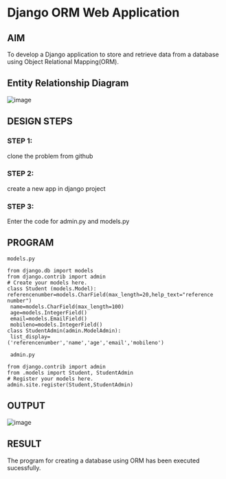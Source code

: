 # Django ORM Web Application

## AIM
To develop a Django application to store and retrieve data from a database using Object Relational Mapping(ORM).

## Entity Relationship Diagram
![image](https://github.com/SAIDARSHINI27072005/django-orm-app/assets/147474227/e3c6fa1b-ae67-4ddf-9de7-41cbd6e9b53c)


## DESIGN STEPS

### STEP 1:
clone the problem from github
### STEP 2:
create a new app in django project
### STEP 3:
Enter the code for admin.py and models.py

## PROGRAM
```
models.py

from django.db import models
from django.contrib import admin
# Create your models here.
class Student (models.Model):
referencenumber=models.CharField(max_length=20,help_text="reference 
number")
 name=models.CharField(max_length=100)
 age=models.IntegerField()
 email=models.EmailField()
 mobileno=models.IntegerField()
class StudentAdmin(admin.ModelAdmin):
 list_display=
('referencenumber','name','age','email','mobileno')

 admin.py

from django.contrib import admin
from .models import Student, StudentAdmin
# Register your models here.
admin.site.register(Student,StudentAdmin)
```


## OUTPUT

![image](https://github.com/SAIDARSHINI27072005/django-orm-app/assets/147474227/a7cd7115-2f1b-4ac8-8a25-aea36a19255f)





## RESULT
The program for creating a database using ORM has been executed sucessfully.
